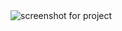 <img src="2-example/screenshot_bootstrap.png" alt="screenshot for project" title="screenshot for project">
